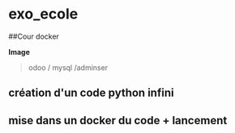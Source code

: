 # exo_ecole
##Cour docker

**Image**

> odoo / mysql /adminser

## création d'un code python infini


## mise dans un docker du code + lancement
